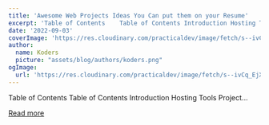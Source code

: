 ```yaml
---
title: 'Awesome Web Projects Ideas You Can put them on your Resume'
excerpt: 'Table of Contents    Table of Contents Introduction Hosting Tools  Project...'
date: '2022-09-03'
coverImage: 'https://res.cloudinary.com/practicaldev/image/fetch/s--ivCq_EjX--/c_imagga_scale,f_auto,fl_progressive,h_420,q_auto,w_1000/https://dev-to-uploads.s3.amazonaws.com/uploads/articles/ibp80lhco0vonn67fprc.png'
author:
  name: Koders
  picture: "assets/blog/authors/koders.png"
ogImage:
  url: 'https://res.cloudinary.com/practicaldev/image/fetch/s--ivCq_EjX--/c_imagga_scale,f_auto,fl_progressive,h_420,q_auto,w_1000/https://dev-to-uploads.s3.amazonaws.com/uploads/articles/ibp80lhco0vonn67fprc.png'
---
```


Table of Contents    Table of Contents Introduction Hosting Tools  Project...

[Read more](https://dev.to/varshithvhegde/awesome-web-projects-ideas-you-can-put-them-on-your-resume-7j9)

